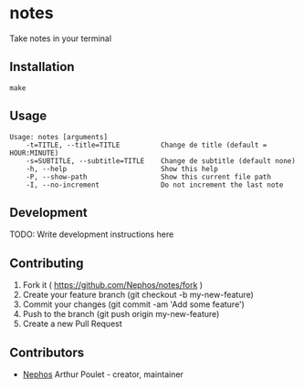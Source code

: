 # notes

Take notes in your terminal

## Installation

    make

## Usage

    Usage: notes [arguments]
        -t=TITLE, --title=TITLE          Change de title (default = HOUR:MINUTE)
        -s=SUBTITLE, --subtitle=TITLE    Change de subtitle (default none)
        -h, --help                       Show this help
        -P, --show-path                  Show this current file path
        -I, --no-increment               Do not increment the last note


## Development

TODO: Write development instructions here

## Contributing

1. Fork it ( https://github.com/Nephos/notes/fork )
2. Create your feature branch (git checkout -b my-new-feature)
3. Commit your changes (git commit -am 'Add some feature')
4. Push to the branch (git push origin my-new-feature)
5. Create a new Pull Request

## Contributors


- [Nephos](https://github.com/Nephos) Arthur Poulet - creator, maintainer
